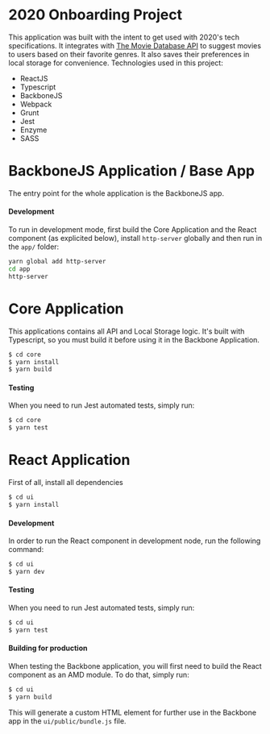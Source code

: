 # 2020 Onboarding Project

This application was built with the intent to get used with 2020's tech specifications. It integrates with [The Movie Database API](https://developers.themoviedb.org/4/getting-started/authorization) to suggest movies to users based on their favorite genres. It also saves their preferences in local storage for convenience.
Technologies used in this project:

- ReactJS
- Typescript
- BackboneJS
- Webpack
- Grunt
- Jest
- Enzyme
- SASS

# BackboneJS Application / Base App

The entry point for the whole application is the BackboneJS app.

#### Development

To run in development mode, first build the Core Application and the React component (as explicited below), install `http-server` globally and then run in the `app/` folder:

```sh
yarn global add http-server
cd app
http-server
```

# Core Application

This applications contains all API and Local Storage logic. It's built with Typescript, so you must build it before using it in the Backbone Application.

```sh
$ cd core
$ yarn install
$ yarn build
```

#### Testing

When you need to run Jest automated tests, simply run:

```sh
$ cd core
$ yarn test
```

# React Application

First of all, install all dependencies

```sh
$ cd ui
$ yarn install
```

#### Development

In order to run the React component in development node, run the following command:

```sh
$ cd ui
$ yarn dev
```

#### Testing

When you need to run Jest automated tests, simply run:

```sh
$ cd ui
$ yarn test
```

#### Building for production

When testing the Backbone application, you will first need to build the React component as an AMD module. To do that, simply run:

```sh
$ cd ui
$ yarn build
```

This will generate a custom HTML element for further use in the Backbone app in the `ui/public/bundle.js` file.
